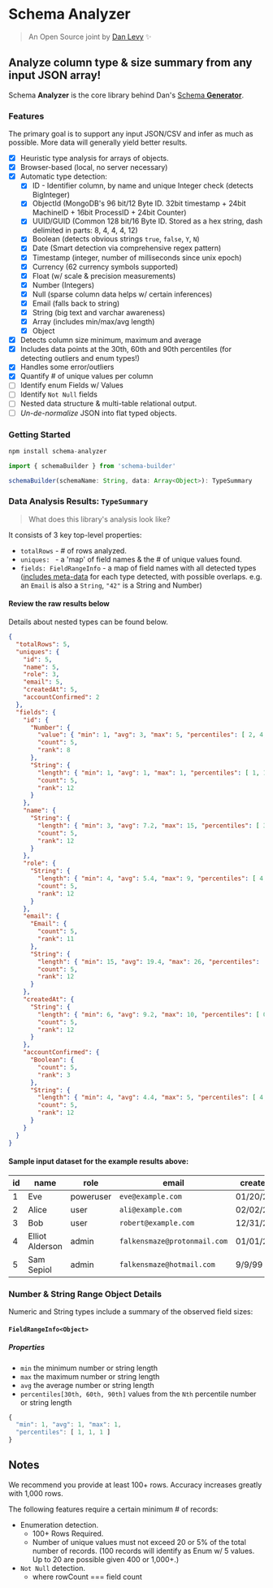 # Schema Analyzer

> An Open Source joint by [Dan Levy](https://danlevy.net/) ✨

## Analyze column type & size summary from any input JSON array!

Schema **Analyzer** is the core library behind Dan's [Schema **Generator**](https://github.com/justsml/schema-generator).

### Features

The primary goal is to support any input JSON/CSV and infer as much as possible. More data will generally yield better results.

- [x] Heuristic type analysis for arrays of objects.
- [x] Browser-based (local, no server necessary)
- [x] Automatic type detection:
    - [x] ID - Identifier column, by name and unique Integer check (detects BigInteger)
    - [x] ObjectId (MongoDB's 96 bit/12 Byte ID. 32bit timestamp + 24bit MachineID + 16bit ProcessID + 24bit Counter)
    - [x] UUID/GUID (Common 128 bit/16 Byte ID. Stored as a hex string, dash delimited in parts: 8, 4, 4, 4, 12)
    - [x] Boolean (detects obvious strings `true`, `false`, `Y`, `N`)
    - [x] Date (Smart detection via comprehensive regex pattern)
    - [x] Timestamp (integer, number of milliseconds since unix epoch)
    - [x] Currency (62 currency symbols supported)
    - [x] Float (w/ scale & precision measurements)
    - [x] Number (Integers)
    - [x] Null (sparse column data helps w/ certain inferences)
    - [x] Email (falls back to string)
    - [x] String (big text and varchar awareness)
    - [x] Array (includes min/max/avg length)
    - [x] Object
- [x] Detects column size minimum, maximum and average
- [x] Includes data points at the 30th, 60th and 90th percentiles (for detecting outliers and enum types!)
- [x] Handles some error/outliers
- [x] Quantify # of unique values per column
- [ ] Identify enum Fields w/ Values
- [ ] Identify `Not Null` fields
- [ ] Nested data structure & multi-table relational output.
- [ ] _Un-de-normalize_ JSON into flat typed objects.

### Getting Started

```js
npm install schema-analyzer
```

```js
import { schemaBuilder } from 'schema-builder'

schemaBuilder(schemaName: String, data: Array<Object>): TypeSummary
```

### Data Analysis Results: `TypeSummary`

> What does this library's analysis look like?

It consists of 3 key top-level properties:

- `totalRows` - # of rows analyzed.
- `uniques: ` - a 'map' of field names & the # of unique values found.
- `fields: FieldRangeInfo` - a map of field names with all detected types ([includes meta-data](#fieldrangeinfo) for each type detected, with possible overlaps. e.g. an `Email` is also a `String`, `"42"` is a String and Number)

#### Review the raw results below

Details about nested types can be found below.

```json
{
  "totalRows": 5,
  "uniques": {
    "id": 5,
    "name": 5,
    "role": 3,
    "email": 5,
    "createdAt": 5,
    "accountConfirmed": 2
  },
  "fields": {
    "id": {
      "Number": {
        "value": { "min": 1, "avg": 3, "max": 5, "percentiles": [ 2, 4, 5 ] },
        "count": 5,
        "rank": 8
      },
      "String": {
        "length": { "min": 1, "avg": 1, "max": 1, "percentiles": [ 1, 1, 1 ] },
        "count": 5,
        "rank": 12
      }
    },
    "name": {
      "String": {
        "length": { "min": 3, "avg": 7.2, "max": 15, "percentiles": [ 3, 10, 15 ] },
        "count": 5,
        "rank": 12
      }
    },
    "role": {
      "String": {
        "length": { "min": 4, "avg": 5.4, "max": 9, "percentiles": [ 4, 5, 9 ] },
        "count": 5,
        "rank": 12
      }
    },
    "email": {
      "Email": {
        "count": 5,
        "rank": 11
      },
      "String": {
        "length": { "min": 15, "avg": 19.4, "max": 26, "percentiles": [ 5, 3, 6 ] },
        "count": 5,
        "rank": 12
      }
    },
    "createdAt": {
      "String": {
        "length": { "min": 6, "avg": 9.2, "max": 10, "percentiles": [ 0, 0, 0 ] },
        "count": 5,
        "rank": 12
      }
    },
    "accountConfirmed": {
      "Boolean": {
        "count": 5,
        "rank": 3
      },
      "String": {
        "length": { "min": 4, "avg": 4.4, "max": 5, "percentiles": [ 4, 5, 5 ] },
        "count": 5,
        "rank": 12
      }
    }
  }
}
```

#### Sample input dataset for the example results above:

| id | name            | role      | email                        | createdAt  | accountConfirmed |
|----|-----------------|-----------|------------------------------|------------|------------------|
| 1  | Eve             | poweruser | `eve@example.com`            | 01/20/2020 | false            |
| 2  | Alice           | user      | `ali@example.com`            | 02/02/2020 | true             |
| 3  | Bob             | user      | `robert@example.com`         | 12/31/2019 | true             |
| 4  | Elliot Alderson | admin     | `falkensmaze@protonmail.com` | 01/01/2001 | false            |
| 5  | Sam Sepiol      | admin     | `falkensmaze@hotmail.com`    | 9/9/99     | true             |

### Number & String Range Object Details

Numeric and String types include a summary of the observed field sizes:

#### `FieldRangeInfo<Object>`

##### Properties

- `min` the minimum number or string length
- `max` the maximum number or string length
- `avg` the average number or string length
- `percentiles[30th, 60th, 90th]` values from the `Nth` percentile number or string length

```js
{
  "min": 1, "avg": 1, "max": 1,
  "percentiles": [ 1, 1, 1 ]
}
```

## Notes

We recommend you provide at least 100+ rows. Accuracy increases greatly with 1,000 rows.

The following features require a certain minimum # of records:

- Enumeration detection.
  - 100+ Rows Required.
  - Number of unique values must not exceed 20 or 5% of the total number of records. (100 records will identify as Enum w/ 5 values. Up to 20 are possible given 400 or 1,000+.)
- `Not Null` detection.
  - where rowCount === field count

